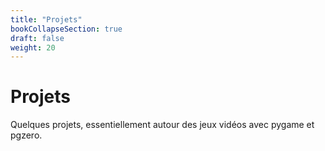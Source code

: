 ```yaml
---
title: "Projets"
bookCollapseSection: true
draft: false
weight: 20
---
```


# Projets


Quelques projets, essentiellement autour des jeux vidéos avec pygame et pgzero.

